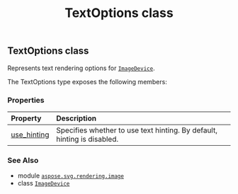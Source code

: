 ﻿---
title: TextOptions class
second_title: Aspose.SVG for Python via .NET API References
description: 
type: docs
weight: 30
url: /python-net/aspose.svg.rendering.image/textoptions/
is_root: false
---

## TextOptions class

Represents text rendering options for [`ImageDevice`](/svg/python-net/aspose.svg.rendering.image/imagedevice).



The TextOptions type exposes the following members:

### Properties
| Property | Description |
| :- | :- |
| [use_hinting](/svg/python-net/aspose.svg.rendering.image/textoptions/use_hinting) | Specifies whether to use text hinting. By default, hinting is disabled. |



### See Also
* module [`aspose.svg.rendering.image`](..)
* class [`ImageDevice`](/svg/python-net/aspose.svg.rendering.image/imagedevice)
